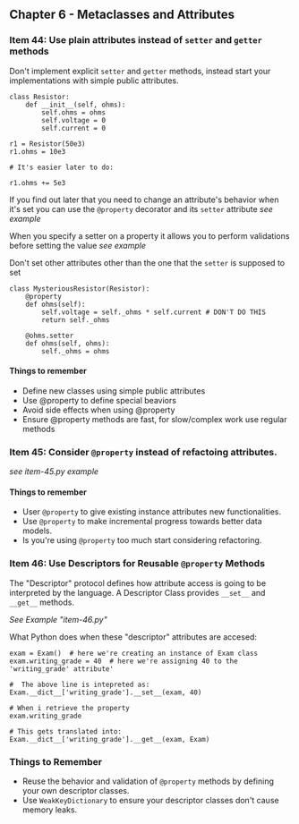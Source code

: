 ## Chapter 6 - Metaclasses and Attributes

### Item 44: Use plain attributes instead of `setter` and `getter` methods

Don't implement explicit `setter` and `getter` methods, instead start your implementations with simple public attributes.

```
class Resistor:
    def __init__(self, ohms):
        self.ohms = ohms
        self.voltage = 0
        self.current = 0

r1 = Resistor(50e3)
r1.ohms = 10e3

# It's easier later to do:

r1.ohms += 5e3
```

If you find out later that you need to change an attribute's behavior when it's set you can use the `@property` decorator and its `setter` attribute *see example*

When you specify a setter on a property it allows you to perform validations before setting the value *see example*

Don't set other attributes other than the one that the `setter` is supposed to set

```
class MysteriousResistor(Resistor):
    @property
    def ohms(self):
        self.voltage = self._ohms * self.current # DON'T DO THIS
        return self._ohms

    @ohms.setter
    def ohms(self, ohms):
        self._ohms = ohms
```

#### Things to remember

* Define new classes using simple public attributes
* Use @property to define special beaviors
* Avoid side effects when using @property
* Ensure @property methods are fast, for slow/complex work use regular methods

### Item 45: Consider `@property` instead of refactoing attributes.

*see item-45.py example*

#### Things to remember

* User `@property` to give existing instance attributes new functionalities.
* Use `@property` to make incremental progress towards better data models.
* Is you're using `@property` too much start considering refactoring.

### Item 46: Use Descriptors for Reusable `@property` Methods

The "Descriptor" protocol defines how attribute access is going to be interpreted by the language.
A Descriptor Class provides `__set__` and `__get__` methods.

*See Example "item-46.py"*

What Python does when these "descriptor" attributes are accesed:

```
exam = Exam()  # here we're creating an instance of Exam class
exam.writing_grade = 40  # here we're assigning 40 to the 'writing_grade' attribute'

#  The above line is intepreted as:
Exam.__dict__['writing_grade'].__set__(exam, 40)

# When i retrieve the property
exam.writing_grade

# This gets translated into:
Exam.__dict__['writing_grade'].__get__(exam, Exam)
```

### Things to Remember

* Reuse the behavior and validation of `@property` methods by defining your own descriptor classes.
* Use `WeakKeyDictionary` to ensure your descriptor classes don't cause memory leaks.
